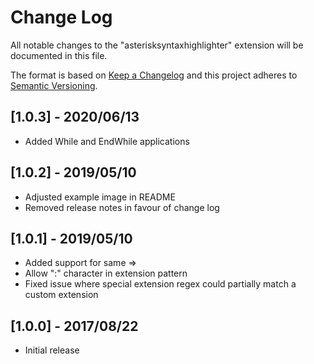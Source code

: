 # Change Log
All notable changes to the "asterisksyntaxhighlighter" extension will be documented in this file.

The format is based on [Keep a Changelog](http://keepachangelog.com/en/1.0.0/)
and this project adheres to [Semantic Versioning](http://semver.org/spec/v2.0.0.html).

## [1.0.3] - 2020/06/13
- Added While and EndWhile applications

## [1.0.2] - 2019/05/10
- Adjusted example image in README
- Removed release notes in favour of change log

## [1.0.1] - 2019/05/10
- Added support for same =>  
- Allow ":" character in extension pattern  
- Fixed issue where special extension regex could partially match a custom extension  

## [1.0.0] - 2017/08/22
- Initial release